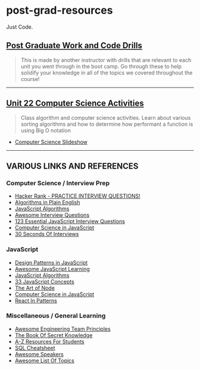 # post-grad-resources
Just Code.

## [Post Graduate Work and Code Drills](week-13/)

> This is made by another instructor with drills that are relevant to each unit you went through in the boot camp. Go through these to help solidify your knowledge in all of the topics we covered throughout the course!

-----------------

## [Unit 22 Computer Science Activities](Unit-22-CompSci)

> Class algorithm and computer science activities. Learn about various sorting algorithms and how to determine how performant a function is using Big O notation

* [Computer Science Slideshow](https://docs.google.com/presentation/d/1ksmTQUwL0t0KlkHx9q0KEwcWy67WwmEzWNVmF5VL6jo/edit?usp=sharing)

-----------------

## VARIOUS LINKS AND REFERENCES

### Computer Science / Interview Prep

- [Hacker Rank - PRACTICE INTERVIEW QUESTIONS!](https://www.hackerrank.com/dashboard)
- [Algorithms in Plain English](https://medium.com/free-code-camp/time-is-complex-but-priceless-f0abd015063c)
- [JavaScript Algorithms](https://github.com/trekhleb/javascript-algorithms)
- [Awesome Interview Questions](https://github.com/MaximAbramchuck/awesome-interview-questions)
- [123 Essential JavaScript Interview Questions](https://github.com/ganqqwerty/123-Essential-JavaScript-Interview-Questions)
- [Computer Science in JavaScript](https://github.com/benoitvallon/computer-science-in-javascript)
- [30 Seconds Of Interviews](https://github.com/30-seconds/30-seconds-of-interviews)

### JavaScript

- [Design Patterns in JavaScript](https://github.com/tcorral/Design-Patterns-in-Javascript)
- [Awesome JavaScript Learning](https://github.com/micromata/awesome-javascript-learning)
- [JavaScript Algorithms](https://github.com/trekhleb/javascript-algorithms)
- [33 JavaScript Concepts](https://github.com/leonardomso/33-js-concepts)
- [The Art of Node](https://github.com/maxogden/art-of-node)
- [Computer Science in JavaScript](https://github.com/benoitvallon/computer-science-in-javascript)
- [React In Patterns](https://github.com/krasimir/react-in-patterns)

### Miscellaneous / General Learning

- [Awesome Engineering Team Principles](https://github.com/posquit0/awesome-engineering-team-principles)
- [The Book Of Secret Knowledge](https://github.com/trimstray/the-book-of-secret-knowledge)
- [A-Z Resources For Students](https://github.com/dipakkr/A-to-Z-Resources-for-Students)
- [SQL Cheatsheet](https://github.com/enochtangg/quick-SQL-cheatsheet)
- [Awesome Speakers](https://github.com/karlhorky/awesome-speakers)
- [Awesome List Of Topics](https://github.com/sindresorhus/awesome)
